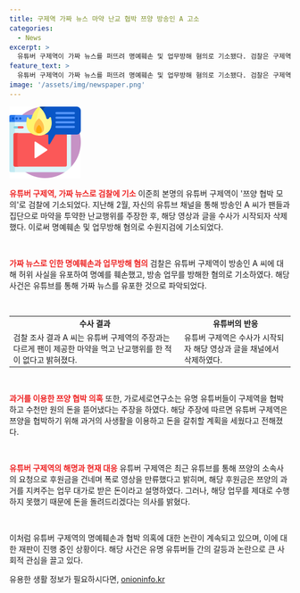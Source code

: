 ```yaml
---
title: 구제역 가짜 뉴스 마약 난교 협박 쯔양 방송인 A 고소
categories:
  - News
excerpt: >
  유튜버 구제역이 가짜 뉴스를 퍼뜨려 명예훼손 및 업무방해 혐의로 기소됐다. 검찰은 구제역이 방송인 A 씨를 향한 가짜 사실을 유포하여 명예를 훼손하고 방송 업무를 방해한 것으로 보고 있다. 구제역은 A 씨에게 마약 소비와 집단 난교를 비난하는 내용을 유포했지만, 검찰 조사 결과 해당 내용은 사실이 아니었다. 구제역은 채널에서 해당 영상과 글을 삭제하고 이에 대한 관련 사안을 해명했다. 현재 구제역은 명예훼손 혐의로 2건의 재판을 받고 있으며, 피해자는 총 6명으로 알려졌다.
feature_text: >
  유튜버 구제역이 가짜 뉴스를 퍼뜨려 명예훼손 및 업무방해 혐의로 기소됐다. 검찰은 구제역이 방송인 A 씨를 향한 가짜 사실을 유포하여 명예를 훼손하고 방송 업무를 방해한 것으로 보고 있다. 구제역은 A 씨에게 마약 소비와 집단 난교를 비난하는 내용을 유포했지만, 검찰 조사 결과 해당 내용은 사실이 아니었다. 구제역은 채널에서 해당 영상과 글을 삭제하고 이에 대한 관련 사안을 해명했다. 현재 구제역은 명예훼손 혐의로 2건의 재판을 받고 있으며, 피해자는 총 6명으로 알려졌다.
image: '/assets/img/newspaper.png'
---
```


<p><img src="/assets/img/news.png" alt="rentncar 속보" /></p>

<p><b><span style="color: #ee2323;">유튜버 구제역, 가짜 뉴스로 검찰에 기소</span></b>
이준희 본명의 유튜버 구제역이 '쯔양 협박 모의'로 검찰에 기소되었다. 지난해 2월, 자신의 유튜브 채널을 통해 방송인 A 씨가 팬들과 집단으로 마약을 투약한 난교행위를 주장한 후, 해당 영상과 글을 수사가 시작되자 삭제했다. 이로써 명예훼손 및 업무방해 혐의로 수원지검에 기소되었다.</p>

<p data-ke-size="size16">&nbsp;</p>

<p><b><span style="color: #ee2323;">가짜 뉴스로 인한 명예훼손과 업무방해 혐의</span></b>
검찰은 유튜버 구제역이 방송인 A 씨에 대해 허위 사실을 유포하여 명예를 훼손했고, 방송 업무를 방해한 혐의로 기소하였다. 해당 사건은 유튜브를 통해 가짜 뉴스를 유포한 것으로 파악되었다. </p>

<p data-ke-size="size16">&nbsp;</p>

<table>
  <tr>
    <td style="text-align: center; height: 17px;"><b>수사 결과</b></td>
    <td style="text-align: center; height: 17px;"><b>유튜버의 반응</b></td>
  </tr>
  <tr>
    <td style="text-align: left; height: 17px;">검찰 조사 결과 A 씨는 유튜버 구제역의 주장과는 다르게 팬이 제공한 마약을 먹고 난교행위를 한 적이 없다고 밝혀졌다.</td>
    <td style="text-align: left; height: 17px;">유튜버 구제역은 수사가 시작되자 해당 영상과 글을 채널에서 삭제하였다.</td>
  </tr>
</table>

<p data-ke-size="size16">&nbsp;</p>

<p><b><span style="color: #ee2323;">과거를 이용한 쯔양 협박 의혹</span></b>
또한, 가로세로연구소는 유명 유튜버들이 구제역을 협박하고 수천만 원의 돈을 뜯어냈다는 주장을 하였다. 해당 주장에 따르면 유튜버 구제역은 쯔양을 협박하기 위해 과거의 사생활을 이용하고 돈을 갈취할 계획을 세웠다고 전해졌다.</p>

<p data-ke-size="size16">&nbsp;</p>

<p><b><span style="color: #ee2323;">유튜버 구제역의 해명과 현재 대응</span></b>
유튜버 구제역은 최근 유튜브를 통해 쯔양의 소속사의 요청으로 후원금을 건네며 폭로 영상을 만류했다고 밝히며, 해당 후원금은 쯔양의 과거를 지켜주는 업무 대가로 받은 돈이라고 설명하였다. 그러나, 해당 업무를 제대로 수행하지 못했기 때문에 돈을 돌려드리겠다는 의사를 밝혔다.</p>

<p data-ke-size="size16">&nbsp;</p>

<p>이처럼 유튜버 구제역의 명예훼손과 협박 의혹에 대한 논란이 계속되고 있으며, 이에 대한 재판이 진행 중인 상황이다. 해당 사건은 유명 유튜버들 간의 갈등과 논란으로 큰 사회적 관심을 끌고 있다.</p>
유용한 생활 정보가 필요하시다면, <a href="https://onioninfo.kr" rel="dofollow">onioninfo.kr</a>


